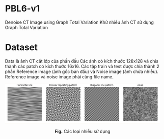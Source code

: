 # PBL6-v1
Denoise CT Image using Graph Total Variation
Khử nhiễu ảnh CT sử dụng Graph Total Variation

# Dataset

Data là ảnh CT cắt lớp của phần đầu Các ảnh có kích thước 128x128 và chia thành các patch có kích thước 16x16.
Các tập train và test được chia thành 2 phần Reference image (ảnh gốc ban đầu) và Noise image (ảnh chứa nhiễu). Reference image và noise image phải cùng file name.
<p align="center">
  <img src="deepgtv/legacy/noise.png" class="img-responsive">
<p align="center"><b>Fig.</b> Các loại nhiễu sử dụng </p>
</p>


